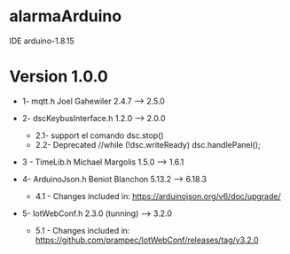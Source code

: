 # alarmaArduino
  IDE arduino-1.8.15
  
  
# Version 1.0.0
 * 1- mqtt.h  Joel Gahewiler  2.4.7  --> 2.5.0

 * 2- dscKeybusInterface.h   1.2.0 --> 2.0.0 
   * 2.1- support el comando  dsc.stop()
   * 2.2- Deprecated //while (!dsc.writeReady) dsc.handlePanel();

 * 3 - TimeLib.h  Michael Margolis   1.5.0 -->   1.6.1 

 * 4- ArduinoJson.h  Beniot Blanchon 5.13.2 --> 6.18.3
   * 4.1 - Changes included in: https://arduinojson.org/v6/doc/upgrade/
  
 * 5- IotWebConf.h  2.3.0 (tunning) --> 3.2.0
   * 5.1 - Changes included in:  https://github.com/prampec/IotWebConf/releases/tag/v3.2.0
  
  
